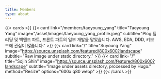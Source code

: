 ```yaml
---
title: Members
type: about
---
```

{{< cards >}}
    {{< card link="/members/taeyoung_yang" title="Taeyoung Yang" image="/asset/images/taeyoung_yang_profile.jpeg" subtitle="Plog 팀 리딩 및 백엔드 파트, 프론트 파트의 일부 개발을 맡았습니다. AWS, EDA, DDD, 키보드에 관심이 많습니다." >}}
    {{< card link="/" title="Suyoung Yang" image="https://source.unsplash.com/featured/800x600?landscape" subtitle="Raw image under static directory." >}}
    {{< card link="/" title="Sojin Shin" image="https://source.unsplash.com/featured/800x600?landscape" subtitle="Image under assets directory, processed by Hugo." method="Resize" options="600x q80 webp" >}}
{{< /cards >}}

